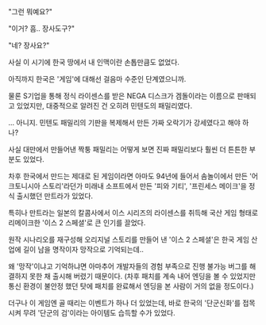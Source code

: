 "그런 뭐예요?"

"이거? 흠.. 장사도구?"

"네? 장사요?"

사실 이 시기에 한국 땅에서 내 인맥이란 손톱만큼도 없었다.

아직까지 한국은 '게임'에 대해선 걸음마 수준인 단계였으니까.

물론 S기업을 통해 정식 라이센스를 받은 NEGA 디스크가 겜돌이라는 이름으로 판매되고 있었지만, 대중적으로 알려진 건 오히려 민텐도의 패밀리였다.

... 아니지. 민텐도 패밀리의 기판을 복제해서 만든 가짜 오락기가 강세였다고 해야 하나? 

사실 대만에서 만들어낸 짝퉁 패밀리는 어떻게 보면 진짜 패밀리보다 훨씬 더 튼튼한 부분도 있었다.

차후 한국에서 만드는 제대로 된 게임이라면 아마도 94년에 들어서 솜놀이에서 만든 '어크토니시아 스토리'라던가 미래내 소프트에서 만든 '피와 기티', '프린세스 메이크'을 정식 출시했던 만트라가 있었다.

특히나 만트라는 일본의 칼콤사에서 이스 시리즈의 라이센스를 취득해 국산 게임 형태로 리메이크한 '이스 2 스페셜'로 큰 인기를 끌었다.

원작 시나리오를 재구성해 오리지널 스토리를 만들어 낸 '이스 2 스페셜'은 한국 게임 산업에 길이 남을 명작이자 망작으로 기억되는데..

왜 '망작'이냐고 기억하냐면 아마추어 개발자들의 경험 부족으로 진행 불가능 버그를 해결하지 못한 채 출시해 버렸기 때문이다. (차후 패치를 계속 내어 엔딩을 볼 수 있었지만 통신 환경이 불안정 했던 탓에 패치를 완료해서 엔딩을 본 사람이 거의 없을 정도이다.) 

더구나 이 게임엔 골 때리는 이벤트가 하나 더 있었는데, 바로 한국의 '단군신화'를 접목시켜 무려 '단군의 검'이라는 아이템도 습득할 수가 있었다.